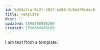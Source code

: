 ```yaml
---
id: 5d3da7ca-9c2f-4057-bd86-2c8bdf9edac0
title: Template
desc: ''
updated: 1596300806269
created: 1596300806269
---
```


I am text from a template.
